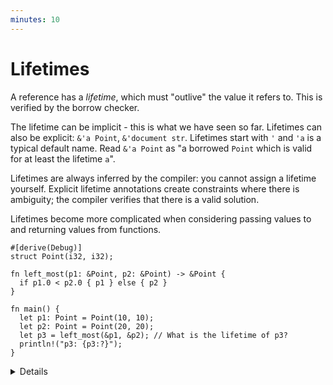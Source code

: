 ```yaml
---
minutes: 10
---
```


# Lifetimes

A reference has a _lifetime_, which must "outlive" the value it refers to. This
is verified by the borrow checker.

The lifetime can be implicit - this is what we have seen so far. Lifetimes can
also be explicit: `&'a Point`, `&'document str`. Lifetimes start with `'` and
`'a` is a typical default name. Read `&'a Point` as "a borrowed `Point` which is
valid for at least the lifetime `a`".

Lifetimes are always inferred by the compiler: you cannot assign a lifetime
yourself. Explicit lifetime annotations create constraints where there is
ambiguity; the compiler verifies that there is a valid solution.

Lifetimes become more complicated when considering passing values to and
returning values from functions.

```rust,compile_fail
#[derive(Debug)]
struct Point(i32, i32);

fn left_most(p1: &Point, p2: &Point) -> &Point {
  if p1.0 < p2.0 { p1 } else { p2 }
}

fn main() {
  let p1: Point = Point(10, 10);
  let p2: Point = Point(20, 20);
  let p3 = left_most(&p1, &p2); // What is the lifetime of p3?
  println!("p3: {p3:?}");
}
```

<details>

In this example, the the compiler does not know what lifetime to infer for `p3`.
Looking inside the function body shows that it can only safely assume that
`p3`'s lifetime is the shorter of `p1` and `p2`. But just like types, Rust
requires explicit annotations of lifetimes on function arguments and return
values.

Add `'a` appropriately to `left_most`:

```rust,ignore
fn left_most<'a>(p1: &'a Point, p2: &'a Point) -> &'a Point {
```

This says, "given p1 and p2 which both outlive `'a`, the return value lives for
at least `'a`.

In common cases, lifetimes can be elided, as described on the next slide.

</details>
